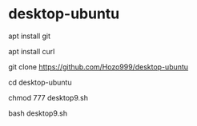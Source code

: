# desktop-ubuntu


apt install git 

apt install curl

git clone https://github.com/Hozo999/desktop-ubuntu

cd desktop-ubuntu

chmod 777 desktop9.sh

bash desktop9.sh
